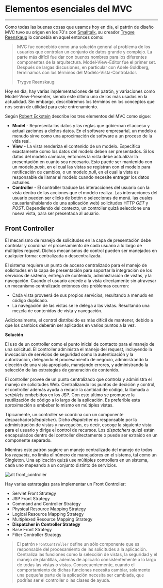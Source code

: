 # Elementos esenciales del MVC

------

Como todas las buenas cosas que usamos hoy en día, el patrón de diseño MVC tuvo su origen en los 70's con [Smalltalk](http://www.pharo-project.org/home), su creador [Trygve Reenskaug](http://en.wikipedia.org/wiki/Trygve_Reenskaug) lo concebía en aquel entonces como:

<blockquote>
  <p>
    MVC fue concebido como una solución general al problema de los usuarios que controlan un conjunto de datos grande y complejo. La parte más difícil fue dar con buenos nombres para los diferentes componentes de la arquitectura. Model-View-Editor fue el primer set. Después de largas discusiones, en particular con Adele Goldberg, terminamos con los términos del Modelo-Vista-Controlador.
  </p>
  <footer>Trygve Reenskaug</footer>
</blockquote>

Hoy en día, hay varias implementaciones de tal patrón, y variaciones como Model-View-Presenter, siendo este último uno de los más usados en la actualidad. Sin embargo, describiremos los términos en los conceptos que nos serán de utilidad para este entrenamiento.

Según [Robert Eckstein](http://www.oreilly.com/pub/au/155) describe los tres elementos del MVC como sigue:

* **Model** - Representa los datos y las reglas que gobiernan el acceso y actualizaciones a dichos datos. En el software empresarial, un modelo a menudo sirve como una aprocimación de software a un proceso de la vida real.
* **View** - La vista renderiza el contenido de un modelo. Específica exactamente como los datos del modelo deben ser presentados. Si los datos del modelo cambian, entonces la vista debe actualizar la presentación en cuanto sea necesario. Esto puede ser mantenido con un modelo _push_, en el cual las vistas se registran con el modelo para notificación de cambios, o un modelo _pull_, en el cual la vista es responsable de llamar el modelo cuando necesite entregar los datos actuales.
* **Controller** - El controller traduce las interacciones del usuario con la vista dentro de las acciones que el modelo realiza. Las interacciones del usuario pueden ser clicks de botón o selecciones de menú. las cuales causarían(hablando de una aplicación web) solicitudes HTTP _GET_ y _POST_. Dependiendo del contexto, un controller quizá seleccione una nueva vista, para ser presentada al usuario.

## Front Controller

El mecanismo de manejo de solicitudes en la capa de presentación debe controlar y coordinar el procesamiento de cada usuario a lo largo de múltiples request. Dichos mecanismos de control pueden ser manejados en cualquier forma: centralizada o descentralizada.

El sistema requiere un punto de acceso centralizado para el manejo de solicitudes en la capa de presentación para soportar la integración de los servicios de sistema, entrega de contenido, administración de vistas, y la navegación. Cuando el usuario accede a la vista directamente sin atravesar un mecanismo centralizado entonces dos problemas ocurren:

* Cada vista proveerá de sus propios servicios, resultando a menudo en código duplicado.
* La navegación de las vistas se le delega a las vistas. Resultando una mezcla de contenidos de vista y navegación.

Adicionalmente, el control distribuido es más difícil de mantener, debido a que los cambios deberán ser aplicados en varios puntos a la vez.

**Solución**

El uso de un controller como el punto inicial de contacto para el manejo de una solicitud. El controller administra el manejo del request, incluyendo la invocación de servicios de seguridad como la autenticación y la autorización, delegando el procesamiento de negocio, administrando la elección de una vista apropiada, manejando errores, y administrando la selección de las estrategias de generación de contenido.

El controller provee de un punto centralizado que controla y administra el manejo de solicitudes Web. Centralizando los puntos de decisión y control, el controller además ayuda a reducir la cantidad de código, la llamada a _scriptlets_ embebidos en los JSP. Con esto último se promueve la reutilización de código a lo largo de la aplicación. Es preferible esta aproximación a embeber lo mismo en múltiples vistas.

Típicamente, un controller se coordina con un componente despachador(_dispatcher_). Dicho _dispatcher_ es responsable por la administración de vistas  y navegación, es decir, escoge la siguiente vista para el usuario y dirige el control de recursos. Los _dispatchers_ quizá están encapsulados dentro del controller directamente o puede ser extraído en un componente separado.

Mientras este patrón sugiere un manejo centralizado del manejo de todos los _requests_, no límita el número de manejadores en el sistema, tal como un Singleton. Una aplicación quizá use múltiples controllers en un sistema, cada uno mapeando a un conjunto distinto de servicios.

![alt front_controller](/img/FCMainClass.gif "front_controller")

Hay varias estrategias para implementar un Front Controller:

* Servlet Front Strategy
* JSP Front Strategy
* Command and Controller Strategy
* Physical Resource Mapping Strategy
* Logical Resource Mapping Strategy
* Multiplexed Resource Mapping Strategy
* **Dispatcher in Controller Strategy**
* Base Front Strategy
* Filter Controller Strategy

<blockquote>
  <p>El patrón <code>FrontController</code> define un sólo componente que es responsable del procesamiento de las solicitudes a la aplicación. Centraliza las funciones como la selección de vistas, la seguridad y el manejo de plantillas, además de aplicarlo consistentemente a lo largo de todas las vistas o vistas. Consecuentemente, cuando el comportamiento de dichas funciones necesita cambiar, solamente una pequeña parte de la aplicación necesita ser cambiada, que podrías ser el controller o las clases de ayuda.</p>
</blockquote>